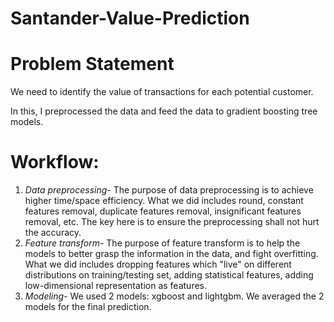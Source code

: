 # Santander-Value-Prediction

# Problem Statement

We need to identify the value of transactions for each potential customer.

In this, I preprocessed the data and feed the data to gradient boosting tree models.

# Workflow:

1) *Data preprocessing*- The purpose of data preprocessing is to achieve higher time/space efficiency. What we did includes round, constant features removal, duplicate features removal, insignificant features removal, etc. The key here is to ensure the preprocessing shall not hurt the accuracy.
2) *Feature transform*- The purpose of feature transform is to help the models to better grasp the information in the data, and fight overfitting. What we did includes dropping features which "live" on different distributions on training/testing set, adding statistical features, adding low-dimensional representation as features.
3) *Modeling*- We used 2 models: xgboost and lightgbm. We averaged the 2 models for the final prediction.
